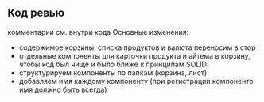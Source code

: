 ## Код ревью
комментарии см. внутри кода
Основные изменения:
- содержимое корзины, списка продуктов и валюта переносим в стор
- отдельные компоненты для карточки продукта и айтема в корзину, чтобы код был чище и было ближе к принципам SOLID
- структурируем компоненты по папкам (корзина, лист)
- добавляем имя каждому компоненту (при регистрации компоненто имя должно быть всегда)
    

